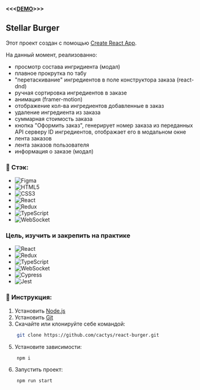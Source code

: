 **<<<[DEMO](http://stellar.khortys.space/)>>>**
## Stellar Burger

Этот проект создан с помощью [Create React App](https://github.com/facebook/create-react-app).

На данный момент, реализованно:
  - просмотр состава ингридиента (модал)
  - плавное прокрутка по табу
  - "перетаскивание" ингредиентов в поле конструктора заказа (react-dnd)
  - ручная сортировка ингредиентов в заказе
  - анимация (framer-motion)
  - отображение кол-ва ингредиентов добавленные в заказ
  - удаление ингредиента из заказа
  - суммарная стоимость заказа
  - кнопка "Оформить заказ", генерирует номер заказа из переданных API серверу ID ингредиентов, отображает его в модальном окне
  - лента заказов
  - лента заказов пользователя
  - информация о заказе (модал)

### 🔨 Стэк:
+ ![Figma](https://img.shields.io/badge/figma-%23F24E1E.svg?style=for-the-badge&logo=figma&logoColor=white)
+ ![HTML5](https://img.shields.io/badge/html5-%23E34F26.svg?style=for-the-badge&logo=html5&logoColor=white)
+ ![CSS3](https://img.shields.io/badge/css3-%231572B6.svg?style=for-the-badge&logo=css3&logoColor=white)
+ ![React](https://img.shields.io/badge/react-%2320232a.svg?style=for-the-badge&logo=react&logoColor=%2361DAFB)
+ ![Redux](https://img.shields.io/badge/redux-%23593d88.svg?style=for-the-badge&logo=redux&logoColor=white)
+ ![TypeScript](https://img.shields.io/badge/TypeScript-007ACC?style=for-the-badge&logo=typescript&logoColor=white)
+ ![WebSocket](https://img.shields.io/badge/WebSocket-BD081C?style=for-the-badge&logoColor=white)

### Цель, изучить и закрепить на практике
+ ![React](https://img.shields.io/badge/react-%2320232a.svg?style=for-the-badge&logo=react&logoColor=%2361DAFB)
+ ![Redux](https://img.shields.io/badge/redux-%23593d88.svg?style=for-the-badge&logo=redux&logoColor=white)
+ ![TypeScript](https://img.shields.io/badge/TypeScript-007ACC?style=for-the-badge&logo=typescript&logoColor=white)
+ ![WebSocket](https://img.shields.io/badge/WebSocket-BD081C?style=for-the-badge&logoColor=white)
+ ![Cypress](https://img.shields.io/badge/Cypress-323330?style=for-the-badge&logo=Cypress&logoColor=white)
+ ![Jest](https://img.shields.io/badge/Jest-323330?style=for-the-badge&logo=Jest&logoColor=white)

### 🔧 Инструкция:

1. Установить [Node.js](https://nodejs.org/en/ 'ссылка на сайт Node.js')
2. Установить [Git](https://git-scm.com/ 'ссылка на сайт Git')
3. Скачайте или клонируйте себе командой:
```sh
    git clone https://github.com/cactys/react-burger.git
```
5. Установите зависимости:
```sh
    npm i
```
6. Запустить проект:
```sh
    npm run start
```
